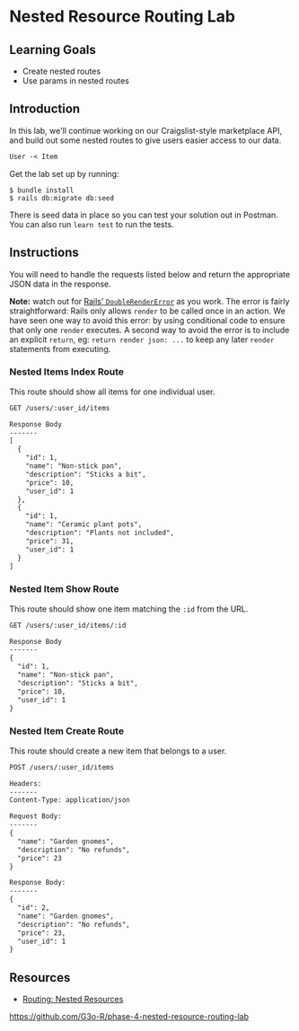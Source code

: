 # Nested Resource Routing Lab

## Learning Goals

- Create nested routes
- Use params in nested routes

## Introduction

In this lab, we'll continue working on our Craigslist-style marketplace API, and
build out some nested routes to give users easier access to our data.

```txt
User -< Item
```

Get the lab set up by running:

```console
$ bundle install
$ rails db:migrate db:seed
```

There is seed data in place so you can test your solution out in Postman. You
can also run `learn test` to run the tests.

## Instructions

You will need to handle the requests listed below and return the appropriate
JSON data in the response.

**Note:** watch out for [Rails' `DoubleRenderError`][double render error] as you
work. The error is fairly straightforward: Rails only allows `render` to be
called once in an action. We have seen one way to avoid this error: by using
conditional code to ensure that only one `render` executes. A second way to
avoid the error is to include an explicit `return`, eg: `return render json: ...` to keep any later `render` statements from executing.

[double render error]: https://api.rubyonrails.org/classes/AbstractController/DoubleRenderError.html

### Nested Items Index Route

This route should show all items for one individual user.

```txt
GET /users/:user_id/items

Response Body
-------
[
  {
    "id": 1,
    "name": "Non-stick pan",
    "description": "Sticks a bit",
    "price": 10,
    "user_id": 1
  },
  {
    "id": 1,
    "name": "Ceramic plant pots",
    "description": "Plants not included",
    "price": 31,
    "user_id": 1
  }
]
```

### Nested Item Show Route

This route should show one item matching the `:id` from the URL.

```txt
GET /users/:user_id/items/:id

Response Body
-------
{
  "id": 1,
  "name": "Non-stick pan",
  "description": "Sticks a bit",
  "price": 10,
  "user_id": 1
}
```

### Nested Item Create Route

This route should create a new item that belongs to a user.

```txt
POST /users/:user_id/items

Headers:
-------
Content-Type: application/json

Request Body:
-------
{
  "name": "Garden gnomes",
  "description": "No refunds",
  "price": 23
}

Response Body:
-------
{
  "id": 2,
  "name": "Garden gnomes",
  "description": "No refunds",
  "price": 23,
  "user_id": 1
}
```

## Resources

- [Routing: Nested Resources](https://guides.rubyonrails.org/routing.html#nested-resources)

https://github.com/G3o-R/phase-4-nested-resource-routing-lab